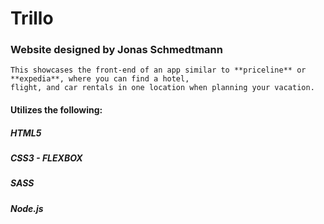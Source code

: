 # Trillo

### Website designed by Jonas Schmedtmann
    
    This showcases the front-end of an app similar to **priceline** or **expedia**, where you can find a hotel,
    flight, and car rentals in one location when planning your vacation.
    
#### Utilizes the following:
##### HTML5
##### CSS3 - FLEXBOX
##### SASS
##### Node.js

